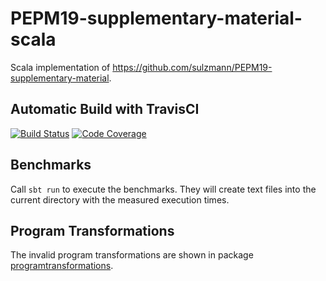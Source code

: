 # PEPM19-supplementary-material-scala

Scala implementation of <https://github.com/sulzmann/PEPM19-supplementary-material>.

## Automatic Build with TravisCI
[![Build Status](https://travis-ci.org/tdauth/PEPM19-supplementary-material-scala.svg?branch=master)](https://travis-ci.org/tdauth/PEPM19-supplementary-material-scala)
[![Code Coverage](https://img.shields.io/codecov/c/github/tdauth/PEPM19-supplementary-material-scala/master.svg)](https://codecov.io/github/tdauth/PEPM19-supplementary-material-scala?branch=master)

## Benchmarks
Call `sbt run` to execute the benchmarks.
They will create text files into the current directory with the measured execution times.

## Program Transformations
The invalid program transformations are shown in package [programtransformations](./src/main/scala/tdauth/pepm19/programtransformations).
